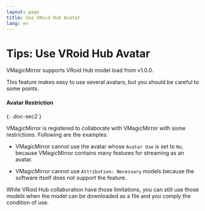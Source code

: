 ```yaml
---
layout: page
title: Use VRoid Hub Avatar
lang: en
---
```


# Tips: Use VRoid Hub Avatar

VMagicMirror supports VRoid Hub model load from v1.0.0.

This feature makes easy to use several avatars, but you should be careful to some points.

#### Avatar Restriction
{: .doc-sec2 }

VMagicMirror is registered to collaborate with VMagicMirror with some restrictions. Following are the examples.

* VMagicMirror cannot use the avatar whose `Avatar Use` is set to `No`, because VMagicMirror contains many features for streaming as an avatar.

* VMagicMirror cannot use `Attribution: Necessary` models because the software itself does not support the feature.

While VRoid Hub collaboration have those limitations, you can still use those models when the model can be downloaded as a file and you comply the condition of use.

